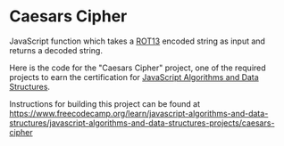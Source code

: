 # Caesars Cipher

JavaScript function which takes a <a href="https://www.freecodecamp.org/news/how-to-code-the-caesar-cipher-an-introduction-to-basic-encryption-3bf77b4e19f7/" target="_blank" rel="noopener noreferrer nofollow">ROT13</a> encoded string as input and returns a decoded string.

Here is the code for the "Caesars Cipher" project, one of the required projects to earn the certification for [JavaScript Algorithms and Data Structures](https://www.freecodecamp.org/learn/javascript-algorithms-and-data-structures/).

Instructions for building this project can be found at https://www.freecodecamp.org/learn/javascript-algorithms-and-data-structures/javascript-algorithms-and-data-structures-projects/caesars-cipher
